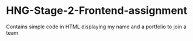 # HNG-Stage-2-Frontend-assignment
Contains simple code in HTML displaying my name and a portfolio to join a team

